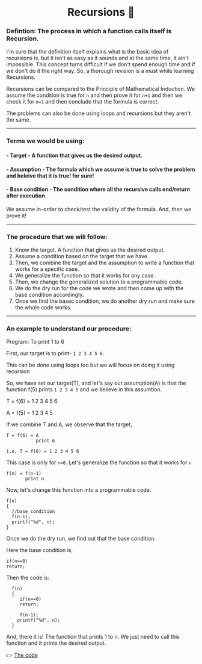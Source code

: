  <h1 align="center"> Recursions 🔄 </h1> 
 
 ### Defintion: The process in which a function calls itself is Recursion.
 
 I'm sure that the definition itself explains what is the basic idea of recursions is, but it isn't as easy as it sounds and at the same time, it ain't impossible.
 This concept turns difficult if we don't spend enough time and if we don't do it the right way. So, a thorough revision is a must while learning Recursions.
 
 Recursions can be compared to the Principle of Mathematical Induction. We assume the condition is true for `n` and then prove it for `n+1` and then we check it for `n=1` 
 and then conclude that the formula is correct.
 
 The problems can also be done using loops and recursions but they aren't the same.
 
 ----
 ### Terms we would be using:
 #### - Target - A function that gives us the desired output.
 #### - Assumption - The formula which we assume is true to solve the problem and beleive that it is true! for sure!
 #### - Base condition - The condition where all the recursive calls end/return after execution.
 
 We assume in-order to check/test the validity of the formula. And, then we prove it!
 
 ----
 ### The procedure that we will follow:
 1. Know the target. A function that gives us the desired output.
 2. Assume a condition based on the target that we have.
 3. Then, we combine the target and the assumption to write a function that works for a specific case.
 4. We generalize the function so that it works for any case.
 5. Then, we change the generalized solution to a programmable code.
 6. We do the dry run for the code we wrote and then come up with the base condition accordingly.
 7. Once we find the basec condition, we do another dry run and make sure the whole code works.

----
 
### An example to understand our procedure:
 Program: To print 1 to 6
 
 First, our target is to print- `1 2 3 4 5 6`.

This can be done using loops too but we will focus on doing it using recursion

So, we have set our target(T), and let's say our assumption(A) is that the function f(5) prints `1 2 3 4 5` and we believe in this assumtion.

T = f(6) = 1 2 3 4 5 6

A = f(5) = 1 2 3 4 5

If we combine T and A, we observe that the target,

    T = f(6) = A 
               print 6
        
    i.e, T = f(6) = 1 2 3 4 5 6
    
This case is only for `n=6`. Let's generalize the function so that it works for `n`
  
    f(n) = f(n-1)
           print n
           
Now, let's change this function into a programmable code.

    f(n)
    {
      //base condition
      f(n-1);
      printf("%d", n);
    }
       
Once we do the dry run, we find out that the base condition.

Here the base condition is,

    if(n==0)
    return;

Then the code is: 
   
      f(n)
      {
         if(n==0)
         return;
         
         f(n-1);
        printf("%d", n);
      }
  
And, there it is! The function that prints 1 to n. We just need to call this function and it prints the desired output. 

👉 [The code](https://github.com/cleanhand/phase-1-Anjura/blob/main/Problems/Recursions/toPrint1ton.c)
